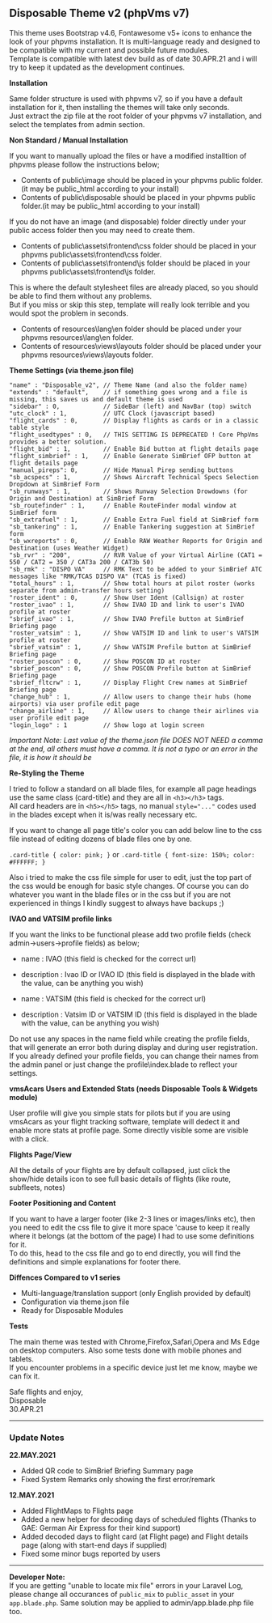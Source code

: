 ## Disposable Theme v2 (phpVms v7)

This theme uses Bootstrap v4.6, Fontawesome v5+ icons to enhance the look of your phpvms installation. It is multi-language ready and designed to be compatible with my current and possible future modules.  
Template is compatible with latest dev build as of date 30.APR.21 and i will try to keep it updated as the development continues.

**Installation**

Same folder structure is used with phpvms v7, so if you have a default installation for it, then installing the themes will take only seconds.  
Just extract the zip file at the root folder of your phpvms v7 installation, and select the templates from admin section.

**Non Standard / Manual Installation**

If you want to manually upload the files or have a modified installtion of phpvms please follow the instructions below;
* Contents of public\image should be placed in your phpvms public folder.(it may be public_html according to your install)
* Contents of public\disposable should be placed in your phpvms public folder.(it may be public_html according to your install)

If you do not have an image (and disposable) folder directly under your public access folder then you may need to create them.
* Contents of public\assets\frontend\css folder should be placed in your phpvms public\assets\frontend\css folder.
* Contents of public\assets\frontend\js folder should be placed in your phpvms public\assets\frontend\js folder.

This is where the default stylesheet files are already placed, so you should be able to find them without any problems.  
But if you miss or skip this step, template will really look terrible and you would spot the problem in seconds.

* Contents of resources\lang\en folder should be placed under your phpvms resources\lang\en folder.
* Contents of resources\views\layouts folder should be placed under your phpvms resources\views\layouts folder.

**Theme Settings (via theme.json file)**
```
"name" : "Disposable_v2", // Theme Name (and also the folder name)
"extends" : "default",    // if something goes wrong and a file is missing, this saves us and default theme is used
"sidebar" : 0,            // SideBar (left) and NavBar (top) switch
"utc_clock" : 1,          // UTC Clock (javascript based)
"flight_cards" : 0,       // Display flights as cards or in a classic table style 
"flight_usedtypes" : 0,   // THIS SETTING IS DEPRECATED ! Core PhpVms provides a better solution.
"flight_bid" : 1,         // Enable Bid button at flight details page
"flight_simbrief" : 1,    // Enable Generate SimBrief OFP button at flight details page
"manual_pireps": 0,       // Hide Manual Pirep sending buttons
"sb_acspecs" : 1,         // Shows Aircraft Technical Specs Selection Dropdown at SimBrief Form
"sb_runways" : 1,         // Shows Runway Selection Drowdowns (for Origin and Destination) at SimBrief Form
"sb_routefinder" : 1,     // Enable RouteFinder modal window at SimBrief form
"sb_extrafuel" : 1,       // Enable Extra Fuel field at SimBrief form
"sb_tankering" : 1,       // Enable Tankering suggestion at SimBrief form
"sb_wxreports" : 0,       // Enable RAW Weather Reports for Origin and Destination (uses Weather Widget)
"sb_rvr" : "200",         // RVR Value of your Virtual Airline (CAT1 = 550 / CAT2 = 350 / CAT3a 200 / CAT3b 50)
"sb_rmk" : "DISPO VA"     // RMK Text to be added to your SimBrief ATC messages like "RMK/TCAS DISPO VA" (TCAS is fixed)
"total_hours" : 1,        // Show total hours at pilot roster (works separate from admin-transfer hours setting)
"roster_ident" : 0,       // Show User Ident (Callsign) at roster
"roster_ivao" : 1,        // Show IVAO ID and link to user's IVAO profile at roster
"sbrief_ivao" : 1,        // Show IVAO Prefile button at SimBrief Briefing page
"roster_vatsim" : 1,      // Show VATSIM ID and link to user's VATSIM profile at roster 
"sbrief_vatsim" : 1,      // Show VATSIM Prefile button at SimBrief Briefing page
"roster_poscon" : 0,      // Show POSCON ID at roster
"sbrief_poscon" : 0,      // Show POSCON Prefile button at SimBrief Briefing page
"sbrief_fltcrw" : 1,      // Display Flight Crew names at SimBrief Briefing page
"change_hub" : 1,         // Allow users to change their hubs (home airports) via user profile edit page 
"change_airline" : 1,     // Allow users to change their airlines via user profile edit page
"login_logo" : 1          // Show logo at login screen
```
*Important Note: Last value of the theme.json file DOES NOT NEED a comma at the end, all others must have a comma.*
*It is not a typo or an error in the file, it is how it should be*

**Re-Styling the Theme**

I tried to follow a standard on all blade files, for example all page headings use the same class (card-title) and they are all in `<h3></h3>` tags.  
All card headers are in `<h5></h5>` tags, no manual `style="..."` codes used in the blades except when it is/was really necessary etc.

If you want to change all page title's color you can add below line to the css file instead of editing dozens of blade files one by one.

`.card-title { color: pink; }` or `.card-title { font-size: 150%; color: #FFFFFF; }`

Also i tried to make the css file simple for user to edit, just the top part of the css would be enough for basic style changes. Of course you can do whatever you want in the blade files or in the css but if you are not experienced in things I kindly suggest to always have backups ;)

**IVAO and VATSIM profile links**

If you want the links to be functional please add two profile fields (check admin->users->profile fields) as below;

* name        : IVAO (this field is checked for the correct url)
* description : Ivao ID or IVAO ID (this field is displayed in the blade with the value, can be anything you wish)

* name        : VATSIM (this field is checked for the correct url)
* description : Vatsim ID or VATSIM ID (this field is displayed in the blade with the value, can be anything you wish)

Do not use any spaces in the name field while creating the profile fields, that will generate an error both during display and during user registration.  
If you already defined your profile fields, you can change their names from the admin panel or just change the profile\index.blade to reflect your settings.

**vmsAcars Users and Extended Stats (needs Disposable Tools & Widgets module)**

User profile will give you simple stats for pilots but if you are using vmsAcars as your flight tracking software, template will dedect it and enable more stats at profile page. Some directly visible some are visible with a click.

**Flights Page/View**

All the details of your flights are by default collapsed, just click the show/hide details icon to see full basic details of flights (like route, subfleets, notes)

**Footer Positioning and Content**

If you want to have a larger footer (like 2-3 lines or images/links etc), then you need to edit the css file to give it more space 'cause to keep it really where it belongs (at the bottom of the page) I had to use some definitions for it.  
To do this, head to the css file and go to end directly, you will find the definitions and simple explanations for footer there. 

**Diffences Compared to v1 series**

* Multi-language/translation support (only English provided by default)
* Configuration via theme.json file
* Ready for Disposable Modules

**Tests**

The main theme was tested with Chrome,Firefox,Safari,Opera and Ms Edge on desktop computers. Also some tests done with mobile phones and tablets.  
If you encounter problems in a specific device just let me know, maybe we can fix it.

Safe flights and enjoy,  
Disposable  
30.APR.21  

---

### Update Notes

**22.MAY.2021**
* Added QR code to SimBrief Briefing Summary page
* Fixed System Remarks only showing the first error/remark

**12.MAY.2021**
* Added FlightMaps to Flights page
* Added a new helper for decoding days of scheduled flights (Thanks to GAE: German Air Express for their kind support)
* Added decoded days to flight card (at Flight page) and Flight details page (along with start-end days if supplied)
* Fixed some minor bugs reported by users

---

**Developer Note:**  
If you are getting "unable to locate mix file" errors in your Laravel Log, please change all occurances of `public_mix` to `public_asset` in your `app.blade.php`. Same solution may be applied to admin/app.blade.php file too.

